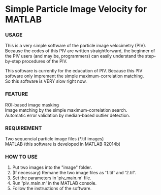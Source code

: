 Simple Particle Image Velocity for MATLAB
=====

### USAGE
This is a very simple software of the particle image velocimetry (PIV).  
Because the codes of this PIV are written straightforward, the beginner of the PIV users (and may be, programmers) can easily understand the step-by-step procedures of the PIV.  
 
This software is currently for the education of PIV. 
Because this PIV software only imprement the simple maximum-correlation matching.  
So this software is VERY slow right now.  

### FEATURE
ROI-based image masking  
Image matching by the simple maximum-correlation search.  
Automatic error validation by median-based outlier detection.  

### REQUIREMENT
Two sequencial particle image files (*.tif images)   
MATLAB (this software is developed in MATLAB R2014b)  

### HOW TO USE 
1. Put two images into the "image" folder.  
2. (If necessary) Remane the two image files as '1.tif' and '2.tif'.  
3. Set the parameters in 'piv_main.m' file.  
4. Run 'piv_main.m' in the MATLAB console.  
5. Follow the instructions of the software.    
